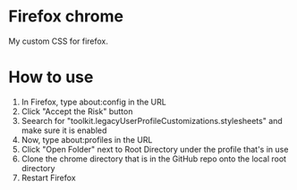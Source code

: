 # Firefox chrome

My custom CSS for firefox.

# How to use

1. In Firefox, type about:config in the URL
2. Click "Accept the Risk" button
3. Seearch for "toolkit.legacyUserProfileCustomizations.stylesheets" and make sure it is enabled
4. Now, type about:profiles in the URL
5. Click "Open Folder" next to Root Directory under the profile that's in use
6. Clone the chrome directory that is in the GitHub repo onto the local root directory
7. Restart Firefox
